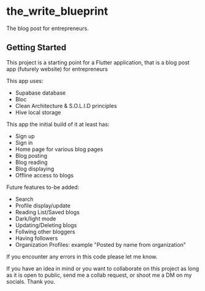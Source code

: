 # the_write_blueprint

The blog post for entrepreneurs.

## Getting Started

This project is a starting point for a Flutter application, that is a blog post app (futurely website) for entrepreneurs

This app uses:
- Supabase database
- Bloc
- Clean Architecture & S.O.L.I.D principles
- Hive local storage
  
This app the initial build of it at least has:
- Sign up 
- Sign in 
- Home page for various blog pages 
- Blog posting 
- Blog reading 
- Blog displaying
- Offline access to blogs

Future features to-be added:
- Search
- Profile display/update
- Reading List/Saved blogs
- Dark/light mode
- Updating/Deleting blogs
- Follwing other bloggers
- Having followers
- Organization Profiles: example "Posted by name from organization"

If you encounter any errors in this code please let me know.

If you have an idea in mind or you want to collaborate on this project as long as it is open to public, send me a collab request, or shoot me a DM on my socials. Thank you.
